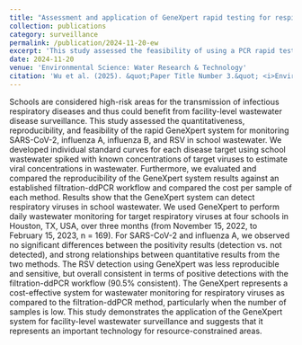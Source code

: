 ```yaml
---
title: "Assessment and application of GeneXpert rapid testing for respiratory viruses in school wastewater"
collection: publications
category: surveillance
permalink: /publication/2024-11-20-ew
excerpt: 'This study assessed the feasibility of using a PCR rapid test system for monitoring SARS-CoV-2, influenza A, influenza B, and RSV in school wastewater. The findings demonstrate the potential of this rapid testing technology for efficient and cost-effective monitoring of respiratory viruses in facility-level wastewater, particularly for testing lower quantities of samples in resource-constrained areas. [Link to Paper](https://pubs.rsc.org/en/content/articlehtml/2025/ew/d4ew00526k)'
date: 2024-11-20
venue: 'Environmental Science: Water Research & Technology'
citation: 'Wu et al. (2025). &quot;Paper Title Number 3.&quot; <i>Environmental Science: Water Research & Technology</i>. 11 (1), 64-76.'
---
```


Schools are considered high-risk areas for the transmission of infectious respiratory diseases and thus could benefit from facility-level wastewater disease surveillance. This study assessed the quantitativeness, reproducibility, and feasibility of the rapid GeneXpert system for monitoring SARS-CoV-2, influenza A, influenza B, and RSV in school wastewater. We developed individual standard curves for each disease target using school wastewater spiked with known concentrations of target viruses to estimate viral concentrations in wastewater. Furthermore, we evaluated and compared the reproducibility of the GeneXpert system results against an established filtration-ddPCR workflow and compared the cost per sample of each method. Results show that the GeneXpert system can detect respiratory viruses in school wastewater. We used GeneXpert to perform daily wastewater monitoring for target respiratory viruses at four schools in Houston, TX, USA, over three months (from November 15, 2022, to February 15, 2023, n = 169). For SARS-CoV-2 and influenza A, we observed no significant differences between the positivity results (detection vs. not detected), and strong relationships between quantitative results from the two methods. The RSV detection using GeneXpert was less reproducible and sensitive, but overall consistent in terms of positive detections with the filtration-ddPCR workflow (90.5% consistent). The GeneXpert represents a cost-effective system for wastewater monitoring for respiratory viruses as compared to the filtration-ddPCR method, particularly when the number of samples is low. This study demonstrates the application of the GeneXpert system for facility-level wastewater surveillance and suggests that it represents an important technology for resource-constrained areas.
